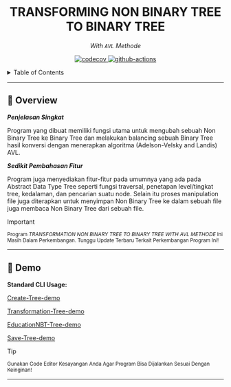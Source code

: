 <h1 align="center">TRANSFORMING NON BINARY TREE TO BINARY TREE</h1>
<p align="center">
  <em>With <code>AVL</code> Methode</em>
</p>
<p align="center">
<a href="https://app.codecov.io/gh/eli64s/readme-ai">
    <img src="https://img.shields.io/badge/Welcome-Developers-sliver.svg"
    alt="codecov">
  </a>
  <a href="https://github.com/eli64s/readme-ai/actions">
    <img src="https://img.shields.io/badge/Programming_Language-c++-blue.svg"
    alt="github-actions">
  </a>
</p>
<details>
  <summary>Table of Contents</summary>

- [📍 Overview](#-overview)
- [👾 Demo](#-demo)
- [🧩 Features](#-features)
- [🗂️ Examples](#️-examples)
- [🚀 Getting Started](#-getting-started)
  - [⚙️ Installation](#-installation)
  - [🤖 Usage](#-usage)
  - [🧪 Tests](#-tests)
- [📦 Configuration](#️-configuration)
- [🧑‍💻 Contributing](#-contributing)
</details>

---

## 📍 Overview

***Penjelasan Singkat***

Program yang dibuat memiliki fungsi utama untuk mengubah sebuah Non Binary Tree ke Binary Tree dan melakukan balancing sebuah Binary Tree hasil konversi dengan menerapkan algoritma (Adelson-Velsky and Landis) AVL. 

***Sedikit Pembahasan Fitur***

Program juga menyediakan fitur-fitur pada umumnya yang ada pada Abstract Data Type Tree seperti fungsi traversal, penetapan level/tingkat tree, kedalaman, dan pencarian suatu node. Selain itu proses manipulation file juga diterapkan untuk menyimpan Non Binary Tree ke dalam sebuah file juga membaca Non Binary Tree dari sebuah file.<br>

> [!IMPORTANT]
>
> <sub>Program _TRANSFORMATION NON BINARY TREE TO BINARY TREE WITH AVL METHODE_ Ini Masih Dalam Perkembangan. Tunggu Update Terbaru Terkait Perkembangan Program Ini!</sub>

---

## 👾 Demo

**Standard CLI Usage:**

[Create-Tree-demo](https://github.com/Fanzaatsila/BinaryTreeProject/blob/main/Assets/vid/CreateTree.mp4
)

[Transformation-Tree-demo](https://github.com/Fanzaatsila/BinaryTreeProject/blob/main/Assets/vid/ConvertTreenDetail.mp4
)

[EducationNBT-Tree-demo](https://github.com/Fanzaatsila/BinaryTreeProject/blob/main/Assets/vid/EducationNBT.mp4
)

[Save-Tree-demo](https://github.com/Fanzaatsila/BinaryTreeProject/blob/main/Assets/vid/SaveTree.mp4
)

> [!TIP]
>
> <sub>Gunakan Code Editor Kesayangan Anda Agar Program Bisa Dijalankan Sesuai Dengan Keinginan!</sub>

---